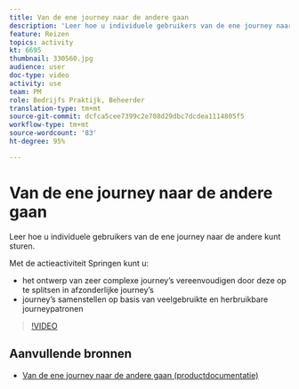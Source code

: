 ```yaml
---
title: Van de ene journey naar de andere gaan
description: 'Leer hoe u individuele gebruikers van de ene journey naar de andere kunt sturen. '
feature: Reizen
topics: activity
kt: 6695
thumbnail: 330560.jpg
audience: user
doc-type: video
activity: use
team: PM
role: Bedrijfs Praktijk, Beheerder
translation-type: tm+mt
source-git-commit: dcfca5cee7399c2e708d29dbc7dcdea1114805f5
workflow-type: tm+mt
source-wordcount: '83'
ht-degree: 95%

---
```



# Van de ene journey naar de andere gaan

Leer hoe u individuele gebruikers van de ene journey naar de andere kunt sturen.

Met de actieactiviteit Springen kunt u:

* het ontwerp van zeer complexe journey’s vereenvoudigen door deze op te splitsen in afzonderlijke journey’s
* journey’s samenstellen op basis van veelgebruikte en herbruikbare journeypatronen

>[!VIDEO](https://video.tv.adobe.com/v/330560?quality=12)

## Aanvullende bronnen

* [Van de ene journey naar de andere gaan (productdocumentatie)](https://experienceleague.adobe.com/docs/journeys/using/building-journeys/about-journey-building/action-activities/jump.html?lang=en#building-journeys)

